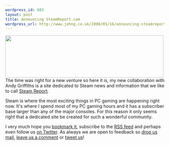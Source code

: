 ```yaml
--- 
wordpress_id: 683
layout: post
title: Announcing SteamReport.com
wordpress_url: http://www.johng.co.uk/2008/05/16/announcing-steamreportcom/
---
```

<div><img class="aligncenter size-full wp-image-684" title="header" src="http://www.johng.co.uk/wp-content/uploads/2008/05/header.jpg" alt="" width="500" height="134" />The time was right for a new venture so here it is, my new collaboration with Andy Griffiths is a site dedicated to Steam news and information that we like to call <a href="http://www.steamreport.com">Steam Report</a>.

Steam is where the most exciting things in PC gaming are happening right now. It's where I spend most of my PC gaming hours and it has a subscriber base larger than any of the major consoles. For this reason it only seems right that a dedicated site be created for such a wonderful community.

I very much hope you <a href="http://www.steamreport.com">bookmark it</a>, subscribe to the <a href="http://www.steamreport.com/feed">RSS feed</a> and perhaps even follow us <a href="https://twitter.com/steamreport">on Twitter</a>. As always we are open to feedback so <a href="http://www.steamreport.com/contact">drop us mail</a>, <a href="http://www.steamreport.com/2008/05/16/valve-getting-into-the-game-controller-business#respond">leave us a comment</a> or <a href="https://twitter.com/steamreport">tweet us</a>!

</div>
